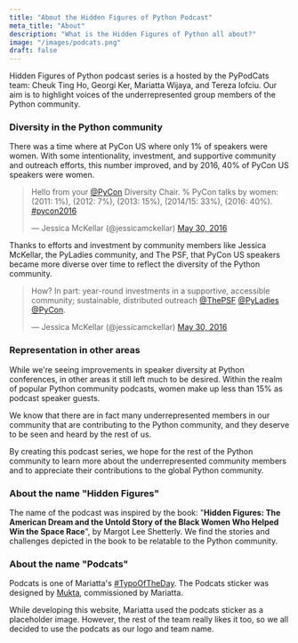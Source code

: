 ```yaml
---
title: "About the Hidden Figures of Python Podcast"
meta_title: "About"
description: "What is the Hidden Figures of Python all about?"
image: "/images/podcats.png"
draft: false
---
```


Hidden Figures of Python podcast series is a hosted by the PyPodCats team: Cheuk Ting Ho, Georgi Ker, 
Mariatta Wijaya, and Tereza Iofciu. Our aim is to highlight
voices of the underrepresented group members of the Python community.

### Diversity in the Python community

There was a time where at PyCon US where only 1% of speakers were women.
With some intentionality, investment, and supportive community and outreach
efforts, this number improved, and by 2016, 40% of PyCon US speakers were women.

<blockquote class="twitter-tweet"><p lang="en" dir="ltr">Hello from your <a href="https://twitter.com/pycon?ref_src=twsrc%5Etfw">@PyCon</a> Diversity Chair. % PyCon talks by women: (2011: 1%), (2012: 7%), (2013: 15%), (2014/15: 33%), (2016: 40%). <a href="https://twitter.com/hashtag/pycon2016?src=hash&amp;ref_src=twsrc%5Etfw">#pycon2016</a></p>&mdash; Jessica McKellar (@jessicamckellar) <a href="https://twitter.com/jessicamckellar/status/737299461563502595?ref_src=twsrc%5Etfw">May 30, 2016</a></blockquote> <script async src="https://platform.twitter.com/widgets.js" charset="utf-8"></script>

Thanks to efforts and investment by community members like Jessica McKellar,
the PyLadies community, and The PSF, that PyCon US speakers became more diverse
over time to reflect the diversity of the Python community.

<blockquote class="twitter-tweet" data-conversation="none"><p lang="en" dir="ltr">How? In part: year-round investments in a supportive, accessible community; sustainable, distributed outreach <a href="https://twitter.com/ThePSF?ref_src=twsrc%5Etfw">@ThePSF</a> <a href="https://twitter.com/pyladies?ref_src=twsrc%5Etfw">@PyLadies</a> <a href="https://twitter.com/pycon?ref_src=twsrc%5Etfw">@PyCon</a>.</p>&mdash; Jessica McKellar (@jessicamckellar) <a href="https://twitter.com/jessicamckellar/status/737299558468718593?ref_src=twsrc%5Etfw">May 30, 2016</a></blockquote> <script async src="https://platform.twitter.com/widgets.js" charset="utf-8"></script>


### Representation in other areas

While we're seeing improvements in speaker diversity at Python conferences,
in other areas it still left much to be desired. Within the realm of popular
Python community podcasts, women make up less than 15% as podcast speaker guests.

We know that there are in fact many underrepresented members in our community
that are contributing to the Python community, and they deserve to be seen and
heard by the rest of us.

By creating this podcast series, we hope for the rest of the Python community
to learn more about the underrepresented community members and to appreciate
their contributions to the global Python community.

### About the name "Hidden Figures"

The name of the podcast was inspired by the book: "**Hidden Figures:
The American Dream and the Untold Story of the Black Women Who Helped Win the
Space Race**", by Margot Lee Shetterly. We find the stories and challenges depicted
in the book to be relatable to the Python community.


### About the name "Podcats"

Podcats is one of Mariatta's [#TypoOfTheDay](https://mariatta.ca/posts/typo_of_the_day/).
The Podcats sticker was designed by [Mukta](https://www.fiverr.com/mbarts17),
commissioned by Mariatta.

While developing this website, Mariatta used the podcats sticker as a placeholder
image. However, the rest of the team really likes it too, so we all decided
to use the podcats as our logo and team name.
